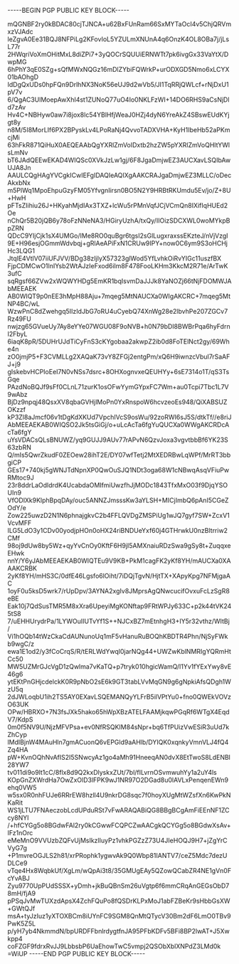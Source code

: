 -----BEGIN PGP PUBLIC KEY BLOCK-----

mQGNBF2ry0kBDAC80cjTJNCA+u62BxFUnRam66SxMYTaOcI4v5ChjQRVmxzVJAdc
leZgvA0Ee31BQJ8NFPiLg2KFovIoL5YZULmXNUnA4q6OnzK4OL8OBa7j/jLsL77r
2HWqriVoXmOHitMxL8diZPi7+3yQOCrSQUUiERNWTt7pk6ivgGx33VaYtX/DwpMG
6hPhY3qE0SZg+sQfMWxNQGz16mDlZYbiFQWrkP+urODXGD5Nmo6xLCYX01bAOhgD
IdDgQxUDs0hpFQn9DrlhNX3NoK56eUJ9d2wVb5/JI1TqRRjQWLcf+rNjDxU1pV7v
6/QgAC3UlMoepAwXhI4st1ZUNoQ77uO4Io0NKLFzWI+14DO6RHS9aCsNjDld7zAv
Hv4C+NBHyw0aw7i8jox8lc54YBlHfjWeaJ0HZj4dyN6YreAkZ4SBswEUdKYjgt8y
n8M/5I8MorLIf6PX2BPyskLv4LPoRaNj4QvvoTADXVHA+KyH1IbeHb52aPKmcjMi
63hFkR871QiHuX0AEQEAAbQgYXRlZmVoIDxtb2hzZW5pYXRlZmVoQHltYWlsLmNv
bT6JAdQEEwEKAD4WIQSc0XVkJzLw1gj/6F8JgaDmjwEZ3AUCXavLSQIbAwUJA8Jn
AAULCQgHAgYVCgkICwIEFgIDAQIeAQIXgAAKCRAJgaDmjwEZ3MLLC/oDecAkxbNx
m5PlWq1MpoEhpuGzyFM05YfvgnIirsn0BO5N2Y9HRBtRKUmdu5Ev/jo/Z+8U+HwH
pFTsZIihiu26J+HKyahMjdIAx3TXZ+lcWu5rPMnVqfJCjVCmQn8IXifIqHUEd2Oe
nChQr5B20jQB6y78oFzNNeNA3/HGiryUzhA/txQy/IIOizSDCXWL0woMYkpBpZRN
QDcC9YIjCjk1sX4UMGo/IMe8RO0quBgr6tgsI2sGlLugxraxssEKzteJ/nVjVzgI
9E+H96esjOGmmWdvbqj+gRlAeAPiFxN1CRUw9IPY+now0C6ym9S3oHCHjHc3LQG1
JtqlE4VtlV07iiUFJVV/BDg38zIjlyX57323glWod5YfLvhkOiRvYIGc11uszfBX
FjpCDMCwO1lnIYsb2WtAJzIeFxod6ilm8F478FooLKHm3KkcM2R71e/ArTwK3ufC
sqRgsf66ZVw2xWQWYHDg5EmKR1bqIsvmDaJJJk8YaNOZj66tNjFDOMWJAbMEEAEK
AB0WIQT9p0nEE3hMpH88Aju+7mqeg5MtNAUCXa0WIgAKCRC+7mqeg5MtNP4BC/wL
WzwPnC8dZwehgq5IIzIdJbG7oRU4uCyebQ74XnWg28e2lbvhPe207ZGCv7Rz49FU
nwjzg65GVueUy7Ay8eYYe07WGU08F9oNVB+h0N79bDI8BWBrPqa6hyFdrnI2FbyL
6iaqK8pR/5DUHrUJdTiCyFnS3cKYgobaa2akwpZ2ib0d8FoTElNct2gy/69Whe4n
zO0jmjP5+F3CVMLLg2XAQaK73vY8ZFGj2entgPm/xQ6H9iwnzcVbuI7rSaAFJ+j9
gIskebvHCPIoEeI7N0vNSs7dsrc+8OHXognvxeQEUHYy+6sE7314o1T/qS3TsGqe
PAzdNoBQJf9sFf0CLnL71zurK1osOFwYymGYpxFC7Wm+au0Tcpi7Tbc1L7V9wAbz
BjDz9npqj48QsxXV8qbaGVHjlMoPn0YxRnspoW6hcvzeoEs948/QiXABSUZOKzzf
kP3Zl8aJmcf06v1tDgKdXKUd7VpchIVcS9osWu/92zoRWI6sJ5S/dtkTf//e8riJ
AbMEEAEKAB0WIQSO2Jk5tsGiGj/o+uLcAcTa6fgYuQUCXa0WWgAKCRDcAcTa6fgY
uYsVDACsQLsBNUWZ/yq9GUJJ9AUv77rAPvN6QzvJoxa3vgvtbbBf6YK23S63zbRN
Q/mIs5QwrZkudF0ZEOew28ihT2E/DY07wfTetj2MtXEDRBwLqWPf/MrRT3bbgiCP
GEs17+740kj5gWNJTdNpnXP0QwOuSJQ1NDt3oga68W1cNBwqAsqVFiuPwRMtoc9J
23r8ddrLaOdldrdK4UcabdaOMIfmiUwzfhJjMODc1843TfxMxO03f9DjqYSOUIn9
VfODlXk9KlphBpqDAy/ouc5ANNZJmsssKw3aYLSH+MICjImbQ6pAnI5CGeZOdY/e
Zow225uwzD2N1N6phnajgkvC2b4FFLQVDgZMSPiUg1wJQ7gyf7SW+ZcxV1VcvMFF
ILG5LdO3y1CDv00yodjpHOn0oHX24riBNDUeYxf60j4GTHrwkU0nzBltrriw2CMf
98oj9dUw8by5Wz+qyYvCnOy0KftF6H9jI5AMXnaiuRDzSwa9gSy8t+ZuqqxeEHwk
nnY/Y6yJAbMEEAEKAB0WIQTEu9V9KB+PkM1cagFK2yKf8YH/mAUCXa0XAAAKCRBK
2yKf8YH/mHS3C/0dfE46Lgsfo6lOiht/7iDQjTgvN/HjtTX+XApyKpg7NFMjgaAC
1oyF0u5ksD5wrk7/rUpDpv/3AYNA2xgIv8JMprsAgQNwcucifOvxuFcLzSgR8eBE
Eak10j7QdSusTMR5M8xXra6UpeyiMgKONftap9FRtWPJy633C+p2k44tVK245tS8
7/uEHHUrydrPa/1LYWOuIIUTvYf1S++NJCxBZ7mEtnhgH3+IY5r32vthz/WItBj/
Vi1hOQb14tWzCkaCdAUNunoUq1mF5vHanuRuBOQhKBDTR4Phn/NjSyFWkb9wgC/z
ewa1E1od2/y3fCoCrqS/R/tERLWdYwql0jarNQg44+UWZwKblNMRIgYQRmHtCc50
MW5UZMrGJcVgD1zQwlma7vKaTQ+p7tryk010hgicWamQ/l1Yv1fYExYwy8vE46g6
ytEKtPnGHjcdelckK0R9pNbO2sE6k9GT3tabLVvMqGN9g6gNpkiAfsQDgh1WzU5q
2dJWLoqbU1ih2TS5AY0EXavLSQEMANQyYLFrB5ilVPtYu0+fno0QWEkVOVzO63UK
OPw/HBRXO+7N3fsJXk5hako65hWpXBzATELFAAMjkqwPGqRf6WTgX4EqdV7/KdpS
0m0f5NV9U/NjzMFVPsa+ev0NfRSQKIM84sNpr+bq6TfPUizVwESiR3uUd7kZhCyp
lMdIBjnW4MAuHln7gmACuonQ6vEPGld9aAHlb/DYIQK0xqnkyVmnVLJ4fQ4Zq4HA
pW+KvnOQhNvAfIS2I5SNwcyAz1go4aMh91HneeqAN0dvX8EtTwoS8LdENBl28YW7
tv011di9o9lt1cC/8flx8d9Q2kxDlyskxZUt/7bl/fILvrnOSvmwuhYy1a2uY4ls
KOpGnZXWrdHa7OwZxOlD3lFPK9wJ1NR97O2DGad8u0lAVLxPenqenEWn9ehq0VW5
w5sx0R0nhFUJe6RRrEW8hzll4U9nkrDG8sqc7f0hoyXUgMtWZsfXn6KwPkNKaRit
WS1jLTU7FNAeczobLcdUPduRSt7vFwARAQABiQG8BBgBCgAmFiEEnNF1ZCcy8NYI
/+hfCYGg5o8BGdwFAl2ry0kCGwwFCQPCZwAACgkQCYGg5o8BGdwXsAv+IFz1nOrc
eMeMnO9VVUzbZQFvUjMsIkzlIuyPz1vhkPGZzZ73U4JIeHOQJ9H7+jZgYrCVyG7g
+P1mvreOGJLS2h81/xrPRophk1ygwvAk9Q0Wbp81IANTV7/ceZ5Mdc7dezUDLCe9
vTqe4Hx8WqbkUf/XgLm/wQpAi3t8/35GMUgEAy5QZowQCabZR4NE1gVn0FcYvABJ
Zyu9770UpPUdSSSX+yDmh+jkBuQBnSm26uVgtp6f6mmCRqAnGEGsObD78mH/fjA9
pPSqJvMwTUXzdApsX4ZchFQuPo8fQSDrKLPxMoJ1abFZBeKr9sHbbGsXW+GWtQJf
msA+tyJzIuz1yXTOXBCm8iUYnFC9SGM8QnMtQTycV30Bm2dF6LmO0TBv9PwK5Z5L
p/yH7yb4NkmmdN/bpURDFFbnlrdygtfnJA95PFbKDFv5BFi8BP2lwAT+J5Xwkpp4
coFZGF9fdrxRvJJ9LbbsbP6UaEhowTwC5vmpj2QSObXblXNPdZ3LMd0k
=WiUP
-----END PGP PUBLIC KEY BLOCK-----
